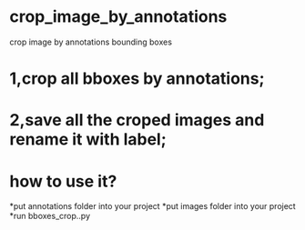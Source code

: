 # crop_image_by_annotations
crop image by annotations bounding boxes
# 1,crop all bboxes by annotations;
# 2,save all the croped images and rename it with label;

# how to use it?
  *put annotations folder into your project
  *put images folder into your project
  *run bboxes_crop..py
